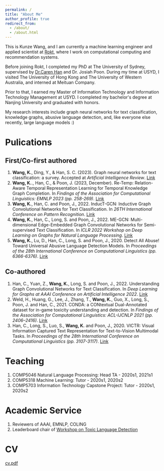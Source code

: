 ```yaml
---
permalink: /
title: "About Me"
author_profile: true
redirect_from: 
  - /about/
  - /about.html
---
```


This is Kunze Wang, and I am currently a machine learning engineer and applied scientist at [Rokt](https://www.rokt.com/), where I work on computational computing and recommendation systems.

Before joining Rokt, I completed my PhD at The University of Sydney, supervised by [Dr.Caren Han](https://drcarenhan.github.io/) and Dr. Josiah Poon. During my time at USYD, I visited The University of Hong Kong and The University of Western Australia, and interned at Meituan Company.

Prior to that, I earned my Master of Information Technology and Information Technology Management at USYD. I completed my bachelor's degree at Nanjing University and graduated with honors.

My research interests include graph neural networks for text classification, knowledge graphs, abusive language detection, and, like everyone else recently, large language models :)

Pulications
======

First/Co-first authored
------

1. **Wang, K.**, Ding, Y., & Han, S. C. (2023). Graph neural networks for text classification: a survey. Accepted at *Artificial Intelligence Review*. [Link](https://arxiv.org/pdf/2304.11534)
2. **Wang, K.**., Han, C., & Poon, J. (2023, December). Re-Temp: Relation-Aware Temporal Representation Learning for Temporal Knowledge Graph Completion. In *Findings of the Association for Computational Linguistics: EMNLP 2023 (pp. 258-269)*. [Link](https://aclanthology.org/2023.findings-emnlp.20/)
3. **Wang, K.**, Han, C. and Poon, J., 2022. InducT-GCN: Inductive Graph Convolutional Networks for Text Classification. In *26TH International Conference on Pattern Recognition*. [Link](https://ieeexplore.ieee.org/abstract/document/9956075/)
4. **Wang, K.**, Han, C., Long, S. and Poon, J., 2022. ME-GCN: Multi-dimensional Edge-Embedded Graph Convolutional Networks for Semi-supervised Text Classification. In *ICLR 2022 Workshop on Deep Learning on Graphs for Natural Language Processing*. [Link](https://openreview.net/pdf?id=S8mgEw6SbG5)
5. **Wang, K.**, Lu, D., Han, C., Long, S. and Poon, J., 2020. Detect All Abuse! Toward Universal Abusive Language Detection Models. In *Proceedings of the 28th International Conference on Computational Linguistics (pp. 6366-6376)*. [Link](https://aclanthology.org/2020.coling-main.560/)

Co-authored
-------

1. Han, C., Yuan, Z., **Wang, K.**, Long, S. and Poon, J., 2022. Understanding Graph Convolutional Networks for Text Classification. In *Deep Learning for Graphs at AAAI Conference on Artificial Intelligence 2022*. [Link](https://arxiv.org/pdf/2203.16060)
2. Weld, H., Huang, G., Lee, J., Zhang, T., **Wang, K.**, Guo, X., Long, S., Poon, J. and Han, C., 2021. CONDA: a CONtextual Dual-Annotated dataset for in-game toxicity understanding and detection. In *Findings of the Association for Computational Linguistics: ACL-IJCNLP 2021 (pp. 2406–2416)*. [Link](https://aclanthology.org/2021.findings-acl.213/)
3. Han, C., Long, S., Luo, S., **Wang, K.** and Poon, J., 2020. VICTR: Visual Information Captured Text Representation for Text-to-Vision Multimodal Tasks. In *Proceedings of the 28th International Conference on Computational Linguistics (pp. 3107-3117)*. [Link](https://aclanthology.org/2020.coling-main.277/)

Teaching
======
1. COMP5046 Natural Language Processing: Head TA - 2020s1, 2021s1
2. COMP5318 Machine Learning: Tutor - 2020s1, 2020s2
3. COMP5703 Information Technology Capstone Project: Tutor - 2020s1, 2020s2

Academic Service
======
1. Reviewers of AAAI, EMNLP, COLING
2. Leaderboard chair of [Workshop on Toxic Language Detection](https://tld2022.github.io/)

CV
======
[cv.pdf](/files/Kunze_Wang_Resume.pdf)
